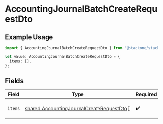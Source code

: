 # AccountingJournalBatchCreateRequestDto

## Example Usage

```typescript
import { AccountingJournalBatchCreateRequestDto } from "@stackone/stackone-client-ts/sdk/models/shared";

let value: AccountingJournalBatchCreateRequestDto = {
  items: [],
};
```

## Fields

| Field                                                                                                         | Type                                                                                                          | Required                                                                                                      | Description                                                                                                   |
| ------------------------------------------------------------------------------------------------------------- | ------------------------------------------------------------------------------------------------------------- | ------------------------------------------------------------------------------------------------------------- | ------------------------------------------------------------------------------------------------------------- |
| `items`                                                                                                       | [shared.AccountingJournalCreateRequestDto](../../../sdk/models/shared/accountingjournalcreaterequestdto.md)[] | :heavy_check_mark:                                                                                            | The batch of journals to create                                                                               |